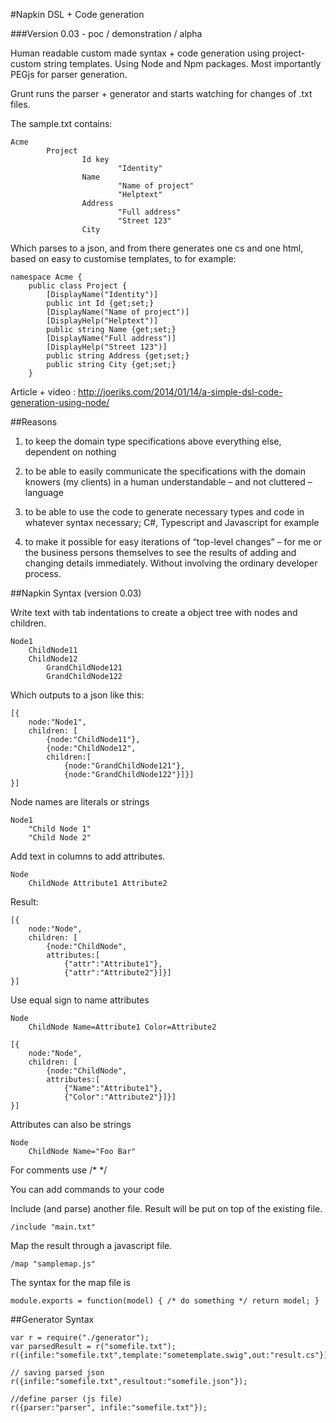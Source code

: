 #Napkin DSL + Code generation

###Version 0.03 - poc / demonstration / alpha

Human readable custom made syntax + code generation using project-custom string templates. Using Node and Npm packages. Most importantly PEGjs for parser generation. 

Grunt runs the parser + generator and starts watching for changes of .txt files.

The sample.txt contains:

	Acme
			Project
					Id key
							"Identity"
					Name
							"Name of project"
							"Helptext"
					Address
							"Full address"
							"Street 123"
					City
					

Which parses to a json, and from there generates one cs and one html, based on easy to customise templates, to for example:

	namespace Acme {        
        public class Project { 
			[DisplayName("Identity")]
			public int Id {get;set;}
			[DisplayName("Name of project")]
			[DisplayHelp("Helptext")]
			public string Name {get;set;}
			[DisplayName("Full address")]
			[DisplayHelp("Street 123")]
			public string Address {get;set;}
			public string City {get;set;}
        }					
					
Article + video : http://joeriks.com/2014/01/14/a-simple-dsl-code-generation-using-node/

##Reasons

1) to keep the domain type specifications above everything else, dependent on nothing

2) to be able to easily communicate the specifications with the domain knowers (my clients) in a human understandable – and not cluttered – language

3) to be able to use the code to generate necessary types and code in whatever syntax necessary; C#, Typescript and Javascript for example

4) to make it possible for easy iterations of “top-level changes” – for me or the business persons themselves to see the results of adding and changing details immediately. Without involving the ordinary developer process.

##Napkin Syntax (version 0.03)

Write text with tab indentations to create a object tree with nodes and children.

	Node1
		ChildNode11
		ChildNode12
			GrandChildNode121
			GrandChildNode122

Which outputs to a json like this:

	[{
		node:"Node1",
		children: [
			{node:"ChildNode11"},
			{node:"ChildNode12",
			children:[
				{node:"GrandChildNode121"},
				{node:"GrandChildNode122"}]}]
	}]

Node names are literals or strings

	Node1
		"Child Node 1"
		"Child Node 2"

Add text in columns to add attributes.

	Node
		ChildNode Attribute1 Attribute2

Result:

	[{
		node:"Node",
		children: [
			{node:"ChildNode",
			attributes:[
				{"attr":"Attribute1"},
				{"attr":"Attribute2"}]}]
	}]

Use equal sign to name attributes

	Node
		ChildNode Name=Attribute1 Color=Attribute2

	[{
		node:"Node",
		children: [
			{node:"ChildNode",
			attributes:[
				{"Name":"Attribute1"},
				{"Color":"Attribute2"}]}]
	}]

Attributes can also be strings

	Node
		ChildNode Name="Foo Bar"

For comments use /* */

You can add commands to your code

Include (and parse) another file. Result will be put on top of the existing file.

	/include "main.txt"

Map the result through a javascript file.

	/map "samplemap.js"

The syntax for the map file is 

	module.exports = function(model) { /* do something */ return model; }

##Generator Syntax

	var r = require("./generator");
	var parsedResult = r("somefile.txt");
	r({infile:"somefile.txt",template:"sometemplate.swig",out:"result.cs"});

	// saving parsed json
	r({infile:"somefile.txt",resultout:"somefile.json"});

	//define parser (js file)
	r({parser:"parser", infile:"somefile.txt"});

